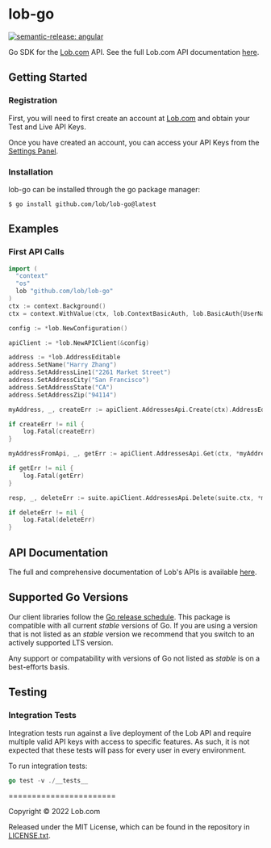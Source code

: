 # lob-go

[![semantic-release: angular](https://img.shields.io/badge/semantic--release-angular-e10079?logo=semantic-release)](https://github.com/semantic-release/semantic-release)

Go SDK for the [Lob.com](https://lob.com) API. See the full Lob.com API documentation [here](https://docs.lob.com).

## Getting Started

### Registration

First, you will need to first create an account at [Lob.com](https://dashboard.lob.com/#/register) and obtain your Test and Live API Keys.

Once you have created an account, you can access your API Keys from the [Settings Panel](https://dashboard.lob.com/#/settings).

### Installation

lob-go can be installed through the go package manager:

```
$ go install github.com/lob/lob-go@latest
```

## Examples

### First API Calls
```go
import (
  "context"
  "os"
  lob "github.com/lob/lob-go"
)
ctx := context.Background()
ctx = context.WithValue(ctx, lob.ContextBasicAuth, lob.BasicAuth{UserName: os.Getenv("LOB_API_TEST_KEY")})

config := *lob.NewConfiguration()

apiClient := *lob.NewAPIClient(&config)

address := *lob.AddressEditable
address.SetName("Harry Zhang")
address.SetAddressLine1("2261 Market Street")
address.SetAddressCity("San Francisco")
address.SetAddressState("CA")
address.SetAddressZip("94114")

myAddress, _, createErr := apiClient.AddressesApi.Create(ctx).AddressEditable(address).Execute()

if createErr != nil {
    log.Fatal(createErr)
}

myAddressFromApi, _, getErr := apiClient.AddressesApi.Get(ctx, *myAddress.Id).Execute()

if getErr != nil {
    log.Fatal(getErr)
}

resp, _, deleteErr := suite.apiClient.AddressesApi.Delete(suite.ctx, *myAddress.Id).Execute()

if deleteErr != nil {
    log.Fatal(deleteErr)
}
```

## API Documentation

The full and comprehensive documentation of Lob's APIs is available [here](https://docs.lob.com/).

## Supported Go Versions

Our client libraries follow the [Go release schedule](https://go.dev/dl/).
This package is compatible with all current _stable_ versions of
Go. If you are using a version that is not listed as an _stable_ version we recommend that you switch to an actively supported LTS version.

Any support or compatability with versions of Go not listed as _stable_ is on a best-efforts basis.

## Testing

### Integration Tests

Integration tests run against a live deployment of the Lob API and require multiple valid API keys with access to specific features. As such, it is not expected that these tests will pass for every user in every environment.

To run integration tests:

```go
go test -v ./__tests__ 
```

=======================

Copyright © 2022 Lob.com

Released under the MIT License, which can be found in the repository in [LICENSE.txt](https://github.com/lob/lob-go/blob/main/LICENSE.txt).
